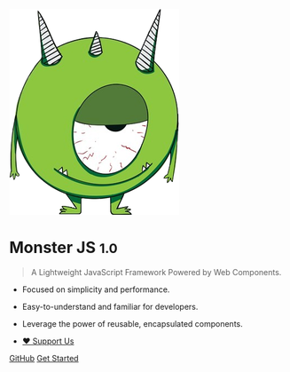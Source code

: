 <!-- _coverpage.md -->

![logo](_media/monster-js.png)

# Monster JS <small>1.0</small>

> A Lightweight JavaScript Framework Powered by Web Components.

- Focused on simplicity and performance.
- Easy-to-understand and familiar for developers.
- Leverage the power of reusable, encapsulated components.

- [❤️ Support Us](/?id=❤%ef%b8%8f-support-us)

[GitHub](https://github.com/monster-js/monster-js)
[Get Started](/?id=what-is-monster-js)